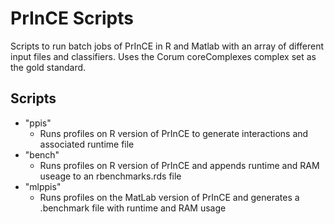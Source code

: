 # PrInCE Scripts

Scripts to run batch jobs of PrInCE in R and Matlab with an array of different input files and classifiers. Uses the Corum coreComplexes complex set as the gold standard.

## Scripts
* "ppis"
    - Runs profiles on R version of PrInCE to generate interactions and associated runtime file
* "bench" 
    - Runs profiles on R version of PrInCE and appends runtime and RAM useage to an rbenchmarks.rds file
* "mlppis"
    - Runs profiles on the MatLab version of PrInCE and generates a .benchmark file with runtime and RAM usage